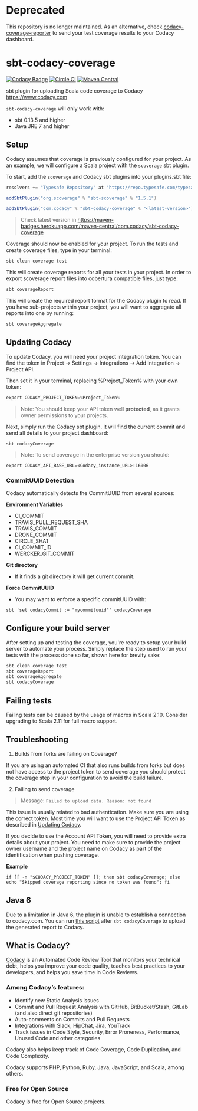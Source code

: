 # Deprecated

This repository is no longer maintained. As an alternative, check [codacy-coverage-reporter](https://github.com/codacy/codacy-coverage-reporter) to send your test coverage results to your Codacy dashboard.

# sbt-codacy-coverage
[![Codacy Badge](https://api.codacy.com/project/badge/Grade/2344b5717c1848bd9af5380fb713d592)](https://www.codacy.com/app/Codacy/sbt-codacy-coverage?utm_source=github.com&amp;utm_medium=referral&amp;utm_content=codacy/sbt-codacy-coverage&amp;utm_campaign=Badge_Grade)
[![Circle CI](https://circleci.com/gh/codacy/sbt-codacy-coverage/tree/master.svg?style=shield)](https://circleci.com/gh/codacy/sbt-codacy-coverage/tree/master)
[![Maven Central](https://maven-badges.herokuapp.com/maven-central/com.codacy/sbt-codacy-coverage/badge.svg)](https://search.maven.org/#search%7Cgav%7C1%7Cg%3A%22com.codacy%22%20AND%20a%3A%22sbt-codacy-coverage%22)

sbt plugin for uploading Scala code coverage to Codacy https://www.codacy.com

`sbt-codacy-coverage` will only work with:
  * sbt 0.13.5 and higher
  * Java JRE 7 and higher

## Setup

Codacy assumes that coverage is previously configured for your project. As an example, we will configure a Scala project with the `scoverage` sbt plugin.

To start, add the `scoverage` and Codacy sbt plugins into your plugins.sbt file:

```sbt
resolvers += "Typesafe Repository" at "https://repo.typesafe.com/typesafe/releases/"

addSbtPlugin("org.scoverage" % "sbt-scoverage" % "1.5.1")

addSbtPlugin("com.codacy" % "sbt-codacy-coverage" % "<latest-version>")
```

> Check latest version in https://maven-badges.herokuapp.com/maven-central/com.codacy/sbt-codacy-coverage

Coverage should now be enabled for your project.
To run the tests and create coverage files, type in your terminal:

```sbt
sbt clean coverage test
```

This will create coverage reports for all your tests in your project.
In order to export scoverage report files into cobertura compatible files, just type:

```sbt
sbt coverageReport
```

This will create the required report format for the Codacy plugin to read.
If you have sub-projects within your project, you will want to aggregate all reports into one by running:

```sbt
sbt coverageAggregate
```

## Updating Codacy

To update Codacy, you will need your project integration token. You can find the token in Project -> Settings -> Integrations -> Add Integration -> Project API.

Then set it in your terminal, replacing %Project_Token% with your own token:

```sbt
export CODACY_PROJECT_TOKEN=%Project_Token%
```

> Note: You should keep your API token well **protected**, as it grants owner permissions to your projects.

Next, simply run the Codacy sbt plugin. It will find the current commit and send all details to your project dashboard:

```
sbt codacyCoverage
```

> Note: To send coverage in the enterprise version you should:
```
export CODACY_API_BASE_URL=<Codacy_instance_URL>:16006
```

### CommitUUID Detection

Codacy automatically detects the CommitUUID from several sources:

**Environment Variables**

* CI_COMMIT
* TRAVIS_PULL_REQUEST_SHA
* TRAVIS_COMMIT
* DRONE_COMMIT
* CIRCLE_SHA1
* CI_COMMIT_ID
* WERCKER_GIT_COMMIT

**Git directory**

* If it finds a git directory it will get current commit.

**Force CommitUUID**

* You may want to enforce a specific commitUUID with:
```
sbt 'set codacyCommit := "mycommituuid"' codacyCoverage
```

## Configure your build server

After setting up and testing the coverage, you're ready to setup your build server to automate your process.
Simply replace the step used to run your tests with the process done so far, shown here for brevity sake:

```sbt
sbt clean coverage test
sbt coverageReport
sbt coverageAggregate
sbt codacyCoverage
```

## Failing tests

Failing tests can be caused by the usage of macros in Scala 2.10.
Consider upgrading to Scala 2.11 for full macro support.

## Troubleshooting

1. Builds from forks are failing on Coverage?

If you are using an automated CI that also runs builds from forks but does not have access to the
project token to send coverage you should protect the coverage step in your configuration to avoid
the build failure.

2. Failing to send coverage 

> Message: `Failed to upload data. Reason: not found`

This issue is usually related to bad authentication. Make sure you are using the correct token.
Most time you will want to use the Project API Token as described in [Updating Codacy](#updating-codacy).

If you decide to use the Account API Token, you will need to provide extra details about your project.
You need to make sure to provide the project owner username and the project name on Codacy
as part of the identification when pushing coverage.

**Example**
```
if [[ -n "$CODACY_PROJECT_TOKEN" ]]; then sbt codacyCoverage; else echo "Skipped coverage reporting since no token was found"; fi
```

## Java 6

Due to a limitation in Java 6, the plugin is unable to establish a connection to codacy.com.
You can run [this script](https://gist.github.com/mrfyda/51cdf48fa0722593db6a) after `sbt codacyCoverage` to upload the generated report to Codacy.

## What is Codacy?

[Codacy](https://www.codacy.com/) is an Automated Code Review Tool that monitors your technical debt, helps you improve your code quality, teaches best practices to your developers, and helps you save time in Code Reviews.

### Among Codacy’s features:

- Identify new Static Analysis issues
- Commit and Pull Request Analysis with GitHub, BitBucket/Stash, GitLab (and also direct git repositories)
- Auto-comments on Commits and Pull Requests
- Integrations with Slack, HipChat, Jira, YouTrack
- Track issues in Code Style, Security, Error Proneness, Performance, Unused Code and other categories

Codacy also helps keep track of Code Coverage, Code Duplication, and Code Complexity.

Codacy supports PHP, Python, Ruby, Java, JavaScript, and Scala, among others.

### Free for Open Source

Codacy is free for Open Source projects.
